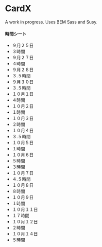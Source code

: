 # CardX

A work in progress. Uses BEM Sass and Susy.


#### 時間シート

* ９月２５日
 * ３時間
* ９月２７日
 * ４時間
* ９月２８日
 * ３.５時間
* ９月３０日
 * ３.５時間
* １０月１日
 * ４時間
* １０月２日
 * １時間
* １０月３日
 * ２時間
* １０月４日
 * ３.５時間
* １０月５日
 * １時間
* １０月６日
 * ５時間
 * ３時間
* １０月７日
 * ４.５時間
* １０月８日
 * ８時間
* １０月９日
 * １時間
* １０月１１日
 * １７時間
* １０月１２日
 * ２時間
* １０月１４日
 * ５時間